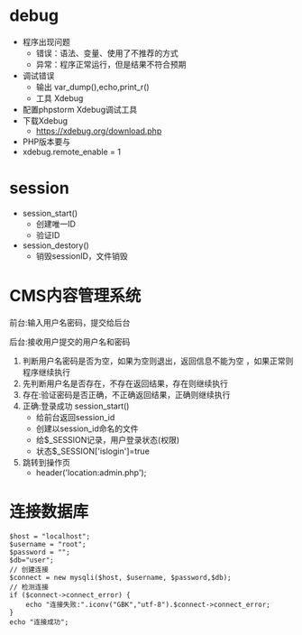 # debug
* 程序出现问题
    * 错误：语法、变量、使用了不推荐的方式
    * 异常：程序正常运行，但是结果不符合预期
* 调试错误
    * 输出 var_dump(),echo,print_r()
    * 工具 Xdebug
* 配置phpstorm Xdebug调试工具
* 下载Xdebug
    * https://xdebug.org/download.php
* PHP版本要与
* xdebug.remote_enable = 1



# session
* session_start() 
    * 创建唯一ID
    * 验证ID
* session_destory()
    * 销毁sessionID，文件销毁

# CMS内容管理系统
前台:输入用户名密码，提交给后台

后台:接收用户提交的用户名和密码

1. 判断用户名密码是否为空，如果为空则退出，返回信息不能为空 ，如果正常则程序继续执行
2. 先判断用户名是否存在，不存在返回结果，存在则继续执行
3. 存在:验证密码是否正确，不正确返回结果，正确则继续执行
4. 正确:登录成功
    session_start() 
    * 给前台返回session_id
    * 创建以session_id命名的文件
    * 给$_SESSION记录，用户登录状态(权限)
    * 状态$_SESSION['islogin']=true
5. 跳转到操作页
    * header('location:admin.php');


# 连接数据库
```
$host = "localhost";
$username = "root";
$password = "";
$db="user";
// 创建连接
$connect = new mysqli($host, $username, $password,$db);
// 检测连接
if ($connect->connect_error) {
    echo "连接失败:".iconv("GBK","utf-8").$connect->connect_error;
}
echo "连接成功";
```